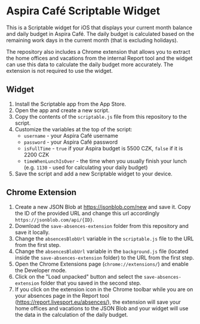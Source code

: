 # Aspira Café Scriptable Widget

This is a Scriptable widget for iOS that displays your current month balance and daily budget in Aspira Café. The daily budget is calculated based on the remaining work days in the current month (that is excluding holidays).

The repository also includes a Chrome extension that allows you to extract the home offices and vacations from the internal Report tool and the widget can use this data to calculate the daily budget more accurately. The extension is not required to use the widget.

## Widget

1. Install the Scriptable app from the App Store.
2. Open the app and create a new script.
3. Copy the contents of the `scriptable.js` file from this repository to the script.
4. Customize the variables at the top of the script:
   - `username` - your Aspira Café username
   - `password` - your Aspira Café password
   - `isFullTime` - `true` if your Aspira budget is 5500 CZK, `false` if it is 2200 CZK
   - `timeWhenLunchIsOver` - the time when you usually finish your lunch (e.g. `1130` - used for calculating your daily budget)
5. Save the script and add a new Scriptable widget to your device.

## Chrome Extension

1. Create a new JSON Blob at https://jsonblob.com/new and save it. Copy the ID of the provided URL and change this url accordingly `https://jsonblob.com/api/{ID}`.
2. Download the `save-absences-extension` folder from this repository and save it locally.
3. Change the `absencesBlobUrl` variable in the `scriptable.js` file to the URL from the first step.
4. Change the `absencesBlobUrl` variable in the `background.js` file (located inside the `save-absences-extension` folder) to the URL from the first step.
5. Open the Chrome Extensions page (`chrome://extensions/`) and enable the Developer mode.
6. Click on the "Load unpacked" button and select the `save-absences-extension` folder that you saved in the second step.
7. If you click on the extension icon in the Chrome toolbar while you are on your absences page in the Report tool (https://report.livesport.eu/absences/), the extension will save your home offices and vacations to the JSON Blob and your widget will use the data in the calculation of the daily budget.
